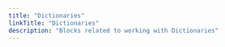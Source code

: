 ```yaml
---
title: "Dictionaries"
linkTitle: "Dictionaries"
description: "Blocks related to working with Dictionaries"
---
```

